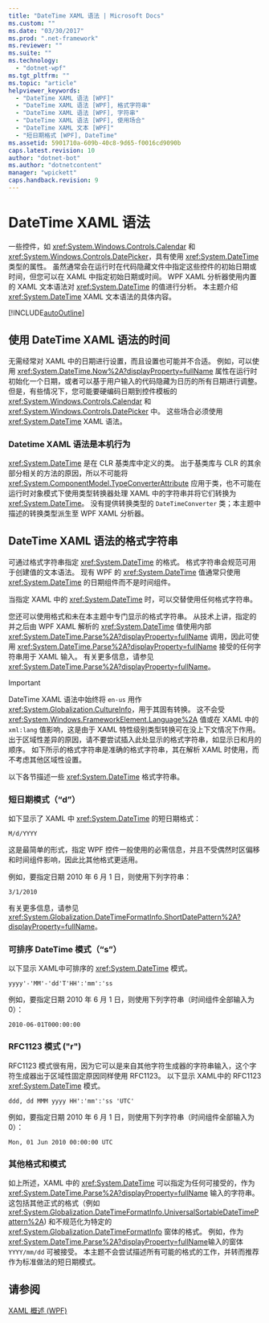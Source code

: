 ```yaml
---
title: "DateTime XAML 语法 | Microsoft Docs"
ms.custom: ""
ms.date: "03/30/2017"
ms.prod: ".net-framework"
ms.reviewer: ""
ms.suite: ""
ms.technology: 
  - "dotnet-wpf"
ms.tgt_pltfrm: ""
ms.topic: "article"
helpviewer_keywords: 
  - "DateTime XAML 语法 [WPF]"
  - "DateTime XAML 语法 [WPF], 格式字符串"
  - "DateTime XAML 语法 [WPF], 字符串"
  - "DateTime XAML 语法 [WPF], 使用场合"
  - "DateTime XAML 文本 [WPF]"
  - "短日期格式 [WPF], DateTime"
ms.assetid: 5901710a-609b-40c8-9d65-f0016cd9090b
caps.latest.revision: 10
author: "dotnet-bot"
ms.author: "dotnetcontent"
manager: "wpickett"
caps.handback.revision: 9
---
```

# DateTime XAML 语法
一些控件，如 <xref:System.Windows.Controls.Calendar> 和 <xref:System.Windows.Controls.DatePicker>，具有使用 <xref:System.DateTime> 类型的属性。  虽然通常会在运行时在代码隐藏文件中指定这些控件的初始日期或时间，但您可以在 XAML 中指定初始日期或时间。  WPF XAML 分析器使用内置的 XAML 文本语法对 <xref:System.DateTime> 的值进行分析。  本主题介绍 <xref:System.DateTime> XAML 文本语法的具体内容。  
  
 [!INCLUDE[autoOutline](../Token/autoOutline_md.md)]  
  
<a name="where_datetime_xaml_syntax_is_used"></a>   
## 使用 DateTime XAML 语法的时间  
 无需经常对 XAML 中的日期进行设置，而且设置也可能并不合适。  例如，可以使用 <xref:System.DateTime.Now%2A?displayProperty=fullName> 属性在运行时初始化一个日期，或者可以基于用户输入的代码隐藏为日历的所有日期进行调整。  但是，有些情况下，您可能要硬编码日期到控件模板的 <xref:System.Windows.Controls.Calendar> 和 <xref:System.Windows.Controls.DatePicker> 中。  这些场合必须使用 <xref:System.DateTime> XAML 语法。  
  
### Datetime XAML 语法是本机行为  
 <xref:System.DateTime> 是在 CLR 基类库中定义的类。  出于基类库与 CLR 的其余部分相关的方法的原因，所以不可能将 <xref:System.ComponentModel.TypeConverterAttribute> 应用于类，也不可能在运行时对象模式下使用类型转换器处理 XAML 中的字符串并将它们转换为 <xref:System.DateTime>。  没有提供转换类型的 `DateTimeConverter` 类；本主题中描述的转换类型派生至 WPF XAML 分析器。  
  
<a name="format_strings_for_datetime_xaml_syntax"></a>   
## DateTime XAML 语法的格式字符串  
 可通过格式字符串指定 <xref:System.DateTime> 的格式。  格式字符串会规范可用于创建值的文本语法。  现有 WPF 的 <xref:System.DateTime> 值通常只使用 <xref:System.DateTime> 的日期组件而不是时间组件。  
  
 当指定 XAML 中的 <xref:System.DateTime> 时，可以交替使用任何格式字符串。  
  
 您还可以使用格式和未在本主题中专门显示的格式字符串。  从技术上讲，指定的并之后由 WPF XAML 解析的 <xref:System.DateTime> 值使用内部 <xref:System.DateTime.Parse%2A?displayProperty=fullName> 调用，因此可使用 <xref:System.DateTime.Parse%2A?displayProperty=fullName> 接受的任何字符串用于 XAML 输入。  有关更多信息，请参见 <xref:System.DateTime.Parse%2A?displayProperty=fullName>。  
  
> [!IMPORTANT]
>  DateTime XAML 语法中始终将 `en-us` 用作 <xref:System.Globalization.CultureInfo>，用于其固有转换。  这不会受 <xref:System.Windows.FrameworkElement.Language%2A> 值或在 XAML 中的 `xml:lang` 值影响，这是由于 XAML 特性级别类型转换可在没上下文情况下作用。  出于区域性差异的原因，请不要尝试插入此处显示的格式字符串，如显示日和月的顺序。  如下所示的格式字符串是准确的格式字符串，其在解析 XAML 时使用，而不考虑其他区域性设置。  
  
 以下各节描述一些 <xref:System.DateTime> 格式字符串。  
  
### 短日期模式（“d”）  
 如下显示了 XAML 中 <xref:System.DateTime> 的短日期格式：  
  
 `M/d/YYYY`  
  
 这是最简单的形式，指定 WPF 控件一般使用的必需信息，并且不受偶然时区偏移和时间组件影响，因此比其他格式更适用。  
  
 例如，要指定日期 2010 年 6 月 1 日，则使用下列字符串：  
  
 `3/1/2010`  
  
 有关更多信息，请参见 <xref:System.Globalization.DateTimeFormatInfo.ShortDatePattern%2A?displayProperty=fullName>。  
  
### 可排序 DateTime 模式（“s”）  
 以下显示 XAML中可排序的 <xref:System.DateTime> 模式。  
  
 `yyyy'-'MM'-'dd'T'HH':'mm':'ss`  
  
 例如，要指定日期 2010 年 6 月 1 日，则使用下列字符串（时间组件全部输入为 0）：  
  
 `2010-06-01T000:00:00`  
  
### RFC1123 模式 \("r"\)  
 RFC1123 模式很有用，因为它可以是来自其他字符生成器的字符串输入，这个字符生成器出于区域性固定原因同样使用 RFC1123。  以下显示 XAML中的 RFC1123 <xref:System.DateTime> 模式。  
  
 `ddd, dd MMM yyyy HH':'mm':'ss 'UTC'`  
  
 例如，要指定日期 2010 年 6 月 1 日，则使用下列字符串（时间组件全部输入为 0）：  
  
 `Mon, 01 Jun 2010 00:00:00 UTC`  
  
### 其他格式和模式  
 如上所述，XAML 中的 <xref:System.DateTime> 可以指定为任何可接受的，作为 <xref:System.DateTime.Parse%2A?displayProperty=fullName> 输入的字符串。  这包括其他正式的格式（例如 <xref:System.Globalization.DateTimeFormatInfo.UniversalSortableDateTimePattern%2A>\) 和不规范化为特定的 <xref:System.Globalization.DateTimeFormatInfo> 窗体的格式。  例如，作为 <xref:System.DateTime.Parse%2A?displayProperty=fullName>输入的窗体 `YYYY/mm/dd` 可被接受。  本主题不会尝试描述所有可能的格式的工作，并转而推荐作为标准做法的短日期模式。  
  
## 请参阅  
 [XAML 概述 \(WPF\)](../../../../docs/framework/wpf/advanced/xaml-overview-wpf.md)